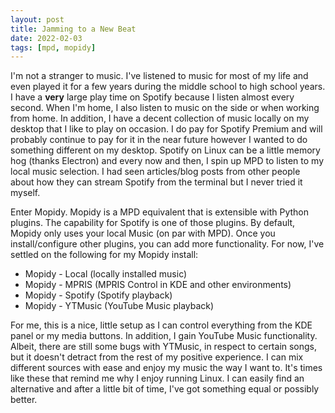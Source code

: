 ```yaml
---
layout: post
title: Jamming to a New Beat
date: 2022-02-03
tags: [mpd, mopidy]
---
```


I'm not a stranger to music. I've listened to music for most of my life and
even played it for a few years during the middle school to high school years.
I have a **very** large play time on Spotify because I listen almost every
second. When I'm home, I also listen to music on the side or when working from
home. In addition, I have a decent collection of music locally on my desktop
that I like to play on occasion. I do pay for Spotify Premium and will
probably continue to pay for it in the near future however I wanted to do
something different on my desktop. Spotify on Linux can be a little memory hog
(thanks Electron) and every now and then, I spin up MPD to listen to my local
music selection. I had seen articles/blog posts from other people about how
they can stream Spotify from the terminal but I never tried it myself. 

Enter Mopidy. Mopidy is a MPD equivalent that is extensible with Python
plugins. The capability for Spotify is one of those plugins. By default,
Mopidy only uses your local Music (on par with MPD). Once you
install/configure other plugins, you can add more functionality. For now, I've
settled on the following for my Mopidy install:

* Mopidy - Local (locally installed music)
* Mopidy - MPRIS (MPRIS Control in KDE and other environments)
* Mopidy - Spotify (Spotify playback)
* Mopidy - YTMusic (YouTube Music playback)

For me, this is a nice, little setup as I can control everything from the KDE
panel or my media buttons. In addition, I gain YouTube Music functionality.
Albeit, there are still some bugs with YTMusic, in respect to certain songs,
but it doesn't detract from the rest of my positive experience. I can mix
different sources with ease and enjoy my music the way I want to. It's times
like these that remind me why I enjoy running Linux. I can easily find an
alternative and after a little bit of time, I've got something equal or
possibly better.
